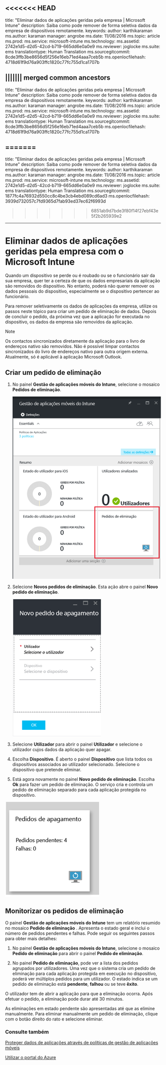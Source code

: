 <<<<<<< HEAD
---
title: "Eliminar dados de aplicações geridas pela empresa | Microsoft Intune"
description: Saiba como pode remover de forma seletiva dados da empresa de dispositivos remotamente.
keywords: 
author: karthikaraman
ms.author: karaman
manager: angrobe
ms.date: 11/08/2016
ms.topic: article
ms.prod: 
ms.service: microsoft-intune
ms.technology: 
ms.assetid: 2742e1d5-d2d5-42cd-b719-665dd6e0a0e9
ms.reviewer: joglocke
ms.suite: ems
translationtype: Human Translation
ms.sourcegitcommit: 8cde3ffb3be8656d5f256e16eb71ed4aaa7ceb5b
ms.openlocfilehash: 4718d61f9d76a903ffc1820c77fc755d1ca1707b

||||||| merged common ancestors
---
title: "Eliminar dados de aplicações geridas pela empresa | Microsoft Intune"
description: Saiba como pode remover de forma seletiva dados da empresa de dispositivos remotamente.
keywords: 
author: karthikaraman
ms.author: karaman
manager: angrobe
ms.date: 11/08/2016
ms.topic: article
ms.prod: 
ms.service: microsoft-intune
ms.technology: 
ms.assetid: 2742e1d5-d2d5-42cd-b719-665dd6e0a0e9
ms.reviewer: joglocke
ms.suite: ems
translationtype: Human Translation
ms.sourcegitcommit: 8cde3ffb3be8656d5f256e16eb71ed4aaa7ceb5b
ms.openlocfilehash: 4718d61f9d76a903ffc1820c77fc755d1ca1707b

=======
---
title: "Eliminar dados de aplicações geridas pela empresa | Microsoft Intune"
description: Saiba como pode remover de forma seletiva dados da empresa de dispositivos remotamente.
keywords: 
author: karthikaraman
ms.author: karaman
manager: angrobe
ms.date: 11/08/2016
ms.topic: article
ms.prod: 
ms.service: microsoft-intune
ms.technology: 
ms.assetid: 2742e1d5-d2d5-42cd-b719-665dd6e0a0e9
ms.reviewer: joglocke
ms.suite: ems
translationtype: Human Translation
ms.sourcegitcommit: 1877fc4a76932d550cc8c4be3cb4ebd089cd6ad3
ms.openlocfilehash: 3939d732057c7fd9365d7fab93ed37ec62f6993d

>>>>>>> 6851ab9d7bde3f80f14f27ebf43e5f2b265939e2

---

# <a name="wipe-managed-company-app-data-with-microsoft-intune"></a>Eliminar dados de aplicações geridas pela empresa com o Microsoft Intune
Quando um dispositivo se perde ou é roubado ou se o funcionário sair da sua empresa, quer ter a certeza de que os dados empresariais da aplicação são removidos do dispositivo. No entanto, poderá não querer remover os dados pessoais do dispositivo, especialmente se o dispositivo pertencer ao funcionário.

Para remover seletivamente os dados de aplicações da empresa, utilize os passos neste tópico para criar um pedido de eliminação de dados. Depois de concluir o pedido, da próxima vez que a aplicação for executada no dispositivo, os dados da empresa são removidos da aplicação.
>[!NOTE]
> Os contactos sincronizados diretamente da aplicação para o livro de endereços nativo são removidos. Não é possível limpar contactos sincronizados do livro de endereços nativo para outra origem externa. Atualmente, só é aplicável à aplicação Microsoft Outlook.



## <a name="create-a-wipe-request"></a>Criar um pedido de eliminação

1.  No painel **Gestão de aplicações móveis do Intune**, selecione o mosaico **Pedidos de eliminação**.

    ![Captura de ecrã do painel de gestão de aplicações móveis do Intune com os mosaicos Resumo](../media/AppManagement/AzurePortal_MAM_WipeRequests.png)

2.  Selecione **Novos pedidos de eliminação**. Esta ação abre o painel **Novo pedido de eliminação**.

    ![Captura de ecrã do painel Novo pedido de eliminação](../media/AppManagement/AzurePortal_MAM_NewWipeRequest.png)

3.  Selecione **Utilizador** para abrir o painel **Utilizador** e selecione o utilizador cujos dados da aplicação quer apagar.

4.  Escolha **Dispositivo**.  É aberto o painel **Dispositivo** que lista todos os dispositivos associados ao utilizador selecionado.  Selecione o dispositivo que pretende eliminar.

5.  Está agora novamente no painel **Novo pedido de eliminação**. Escolha **Ok** para fazer um pedido de eliminação. O serviço cria e controla um pedido de eliminação separado para cada aplicação protegida no dispositivo.


![Captura de ecrã do mosaico Pedidos de eliminação ](../media/AppManagement/AzurePortal_MAM_WipeRequestsSummary.png)

## <a name="monitor-your-wipe-requests"></a>Monitorizar os pedidos de eliminação
O painel **Gestão de aplicações móveis do Intune** tem um relatório resumido no mosaico **Pedido de eliminação** .  Apresenta o estado geral e inclui o número de pedidos pendentes e falhas. Pode seguir os seguintes passos para obter mais detalhes:

1.  No painel **Gestão de aplicações móveis do Intune**, selecione o mosaico **Pedido de eliminação** para abrir o painel **Pedido de eliminação**.

2.  No painel **Pedido de eliminação**, pode ver a lista dos pedidos agrupados por utilizadores. Uma vez que o sistema cria um pedido de eliminação para cada aplicação protegida em execução no dispositivo, poderá ver múltiplos pedidos para um utilizador. O estado indica se um pedido de eliminação está **pendente**, **falhou** ou se teve **êxito**.

O utilizador tem de abrir a aplicação para que a eliminação ocorra. Após efetuar o pedido, a eliminação pode durar até 30 minutos. 

As eliminações em estado pendente são apresentadas até que as elimine manualmente.  Para eliminar manualmente um pedido de eliminação, clique com o botão direito do rato e selecione eliminar.

### <a name="see-also"></a>Consulte também
[Proteger dados de aplicações através de políticas de gestão de aplicações móveis](protect-app-data-using-mobile-app-management-policies-with-microsoft-intune.md)

[Utilizar o portal do Azure](azure-portal-for-microsoft-intune-mam-policies.md)



<!--HONumber=Nov16_HO3-->



